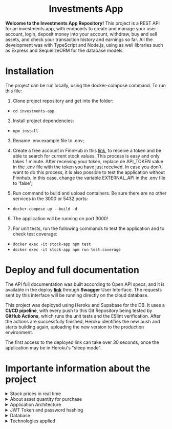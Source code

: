 <h1 align="center">
  Investments App
  <br>
</h1>

<b>Welcome to the Investments App Repository!</b> This project is a REST API for an investments app, with endpoints to create and manage your user account, login, deposit money into your account, withdraw, buy and sell assets, and check your transaction history and earnings so far. All the development was with TypeScript and Node.js, using as well libraries such as Express and SequelizeORM for the database models.


# Installation

The project can be run locally, using the docker-compose command. To run this file: 

1. Clone project repository and get into the folder:
  - `cd investments-app`


2. Install project dependencies:

  - `npm install`


3. Rename .env.example file to .env;


4. Create a free account in FinnHub in this [link](https://finnhub.io/), to receive a token and be able to search for current stock values. This process is easy and only takes 1 minute. After receiving your token,  replace de API_TOKEN value in the .env file with the token you have just received. In case you don`t want to do this process, it is also possible to test the application without Finnhub. In this case, change the variable EXTERNAL_API in the .env file to 'false'; 


5. Run command to build and upload containers. Be sure there are no other services in the 3000 or 5432 ports:</b>

  - `docker-compose up --build -d`


6. The application will be running on port 3000!


7. For unit tests, run the following commands to test the application and to check test coverage: 

  - `docker exec -it stock-app npm test`
  - `docker exec -it stock-app npm run test:coverage`


# Deploy and full documentation

The API full documentation was built according to Open API specs, and it is available in the deploy <b>[link](https://andrewerk-investments-app.herokuapp.com/docs/)</b> through <b>Swagger</b> User Interface. The requests sent by this interface will be running directly on the cloud database.

This project was deployed using Heroku and Supabase for the DB. It uses a <b>CI/CD pipeline</b>, with every push to this Git Repository being tested by <b>GitHub Actions</b>, which runs the unit tests and the ESlint verification. After the actions are successfully finished, Heroku identifies the new push and starts building again, uploading the new version to the production environment.

The first access to the deployed link can take over 30 seconds, once the application may be in Heroku's "sleep mode".

# Importante information about the project

<details>
  <summary>Stock prices in real time</summary><br />

The system consumes [Finnhub](https://finnhub.io/), an <b>external API to obtain current stock prices. </b> Thus, as explained in the installation instructions, it's important to have one <b>authentication token from Finnhub </b> to run the application locally and insert it into the environment variable API_TOKEN. Otherwise, you can set the environment variable EXTERNAL_API to false, and a backup small file will be used and only the stocks on this file can be used to test the application, with old data. The file can be found at /utils/mainStocks.

</details>


<details>
  <summary>About asset quantity for purchase</summary><br />

The asset quantity in the system is <b>randomly generated</b> only one time, at the moment this specific stock is used by the app for the very first time. The next time this same stock is used by the application, the <b>random value will not be replaced.</b>

</details>

<details>
  <summary>Application Architecture</summary><br />

This REST API was developed using <b>MSC - Model, Service, and Controller architecture</b>.  The Model layer is responsible to manage the database with Sequelize, and in this project, it uses Postgres as DB. The Service layer will request information from the Model layer and to external APIs, as well as validate business rules. 

The project also uses middleware layers to validate and authenticate the requests, as well as manage exceptions.


</details>

<details>

  <summary>JWT Token and password hashing</summary><br />

This project uses JWT Token to authenticate all the requests except login and create a user. The token can be received by creating a user or login into the system and should be sent as the request header "authorization". 

Besides, this project also uses a library to hash passwords before inserting them into the database. The library is bcrypt and is used in the UserModel to generate the hash password and in the login service to verify the password.

</details>


<details>
  <summary>Database</summary><br />


The Database used for this application can be represented through this ERD.

<img src="./er-diagram.png" alt="Diagrama Entidade Relacionamento" width="800">

</details>

<details>
  <summary>Technologies applied</summary><br />


- TypeScript;
- Express;
- Node.js;
- Sequelize and sequelize-typescript;
- Postgres;
- Docker and docker-compose;
- Joi;
- bcrypt;
- JWT Token;
- Mocha, Chai, Sinon, Supertest for unit testing;
- nyc for test coverage.


</details>

